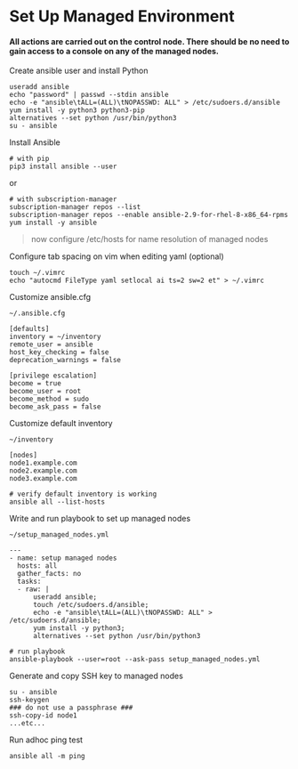 # Set Up Managed Environment

#### All actions are carried out on the control node. There should be no need to gain access to a console on any of the managed nodes.

Create ansible user and install Python
```shell
useradd ansible
echo "password" | passwd --stdin ansible
echo -e "ansible\tALL=(ALL)\tNOPASSWD: ALL" > /etc/sudoers.d/ansible
yum install -y python3 python3-pip
alternatives --set python /usr/bin/python3
su - ansible
```
Install Ansible
```shell
# with pip
pip3 install ansible --user
```
or
```shell
# with subscription-manager
subscription-manager repos --list
subscription-manager repos --enable ansible-2.9-for-rhel-8-x86_64-rpms
yum install -y ansible
```

> now configure /etc/hosts for name resolution of managed nodes

Configure tab spacing on vim when editing yaml (optional)
```shell
touch ~/.vimrc
echo "autocmd FileType yaml setlocal ai ts=2 sw=2 et" > ~/.vimrc
```
Customize ansible.cfg
```shell
~/.ansible.cfg

[defaults]
inventory = ~/inventory
remote_user = ansible
host_key_checking = false
deprecation_warnings = false

[privilege escalation]
become = true
become_user = root
become_method = sudo
become_ask_pass = false
```
Customize default inventory
```shell
~/inventory
    
[nodes]
node1.example.com
node2.example.com
node3.example.com
```
```shell
# verify default inventory is working
ansible all --list-hosts
```
Write and run playbook to set up managed nodes
```shell
~/setup_managed_nodes.yml

---
- name: setup managed nodes
  hosts: all
  gather_facts: no
  tasks:
  - raw: |
      useradd ansible;
      touch /etc/sudoers.d/ansible;
      echo -e "ansible\tALL=(ALL)\tNOPASSWD: ALL" > /etc/sudoers.d/ansible;
      yum install -y python3;
      alternatives --set python /usr/bin/python3
```
```shell
# run playbook
ansible-playbook --user=root --ask-pass setup_managed_nodes.yml
```
Generate and copy SSH key to managed nodes
```shell
su - ansible
ssh-keygen
### do not use a passphrase ###
ssh-copy-id node1
...etc...
```
Run adhoc ping test
```shell
ansible all -m ping
```

